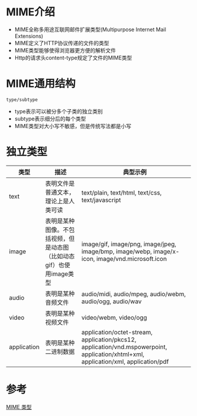 # MIME介绍

* MIME全称多用途互联网邮件扩展类型(Multipurpose Internet Mail Extensions)
* MIME定义了HTTP协议传递的文件的类型
* MIME类型能够使得浏览器更方便的解析文件
* Http的请求头content-type规定了文件的MIME类型

# MIME通用结构

```
type/subtype
```

* type表示可以被分多个子类的独立类别
* subtype表示细分后的每个类型
* MIME类型对大小写不敏感，但是传统写法都是小写

# 独立类型

类型|描述|典型示例
--|--|--
text|表明文件是普通文本，理论上是人类可读|text/plain, text/html, text/css, text/javascript
image|表明是某种图像。不包括视频，但是动态图（比如动态gif）也使用image类型|image/gif, image/png, image/jpeg, image/bmp, image/webp, image/x-icon, image/vnd.microsoft.icon
audio|表明是某种音频文件|audio/midi, audio/mpeg, audio/webm, audio/ogg, audio/wav
video|表明是某种视频文件|video/webm, video/ogg
application|表明是某种二进制数据|application/octet-stream, application/pkcs12, application/vnd.mspowerpoint, application/xhtml+xml, application/xml,  application/pdf

# 参考
[MIME 类型](https://developer.mozilla.org/zh-CN/docs/Web/HTTP/Basics_of_HTTP/MIME_types)